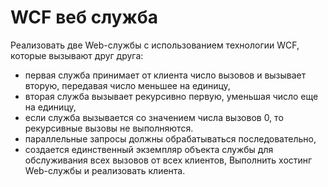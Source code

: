 # WCF веб служба

Реализовать две Web-службы с использованием технологии WCF, которые вызывают друг друга: 
- первая служба принимает от клиента число вызовов и вызывает вторую, передавая число меньшее на единицу,
- вторая служба вызывает рекурсивно первую, уменьшая число еще на единицу,
- если служба вызывается со значением числа вызовов 0, то рекурсивные вызовы не выполняются.
- параллельные запросы должны обрабатываться последовательно, 
- создается единственный экземпляр объекта службы для обслуживания всех вызовов от всех клиентов,
Выполнить хостинг Web-службы и реализовать клиента.

